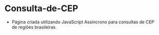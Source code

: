 # Consulta-de-CEP
- Página criada utilizando JavaScript Assíncrono para consultas de CEP de regiões brasileiras.
